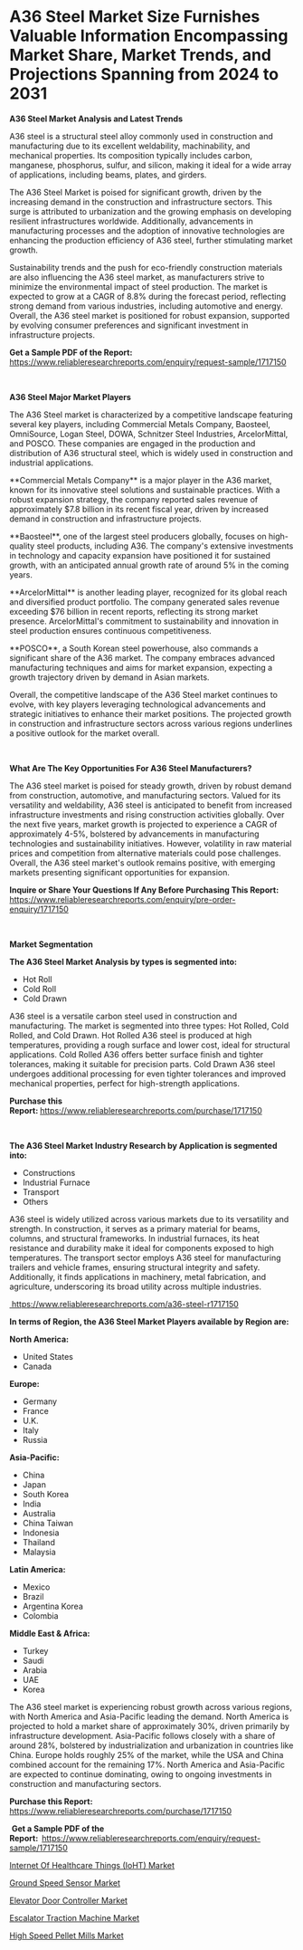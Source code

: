 <p><h1>A36 Steel Market Size Furnishes Valuable Information Encompassing Market Share, Market Trends, and Projections Spanning from 2024 to 2031</h1></p><p><strong>A36 Steel Market Analysis and Latest Trends</strong></p>
<p><p>A36 steel is a structural steel alloy commonly used in construction and manufacturing due to its excellent weldability, machinability, and mechanical properties. Its composition typically includes carbon, manganese, phosphorus, sulfur, and silicon, making it ideal for a wide array of applications, including beams, plates, and girders. </p><p>The A36 Steel Market is poised for significant growth, driven by the increasing demand in the construction and infrastructure sectors. This surge is attributed to urbanization and the growing emphasis on developing resilient infrastructures worldwide. Additionally, advancements in manufacturing processes and the adoption of innovative technologies are enhancing the production efficiency of A36 steel, further stimulating market growth.</p><p>Sustainability trends and the push for eco-friendly construction materials are also influencing the A36 steel market, as manufacturers strive to minimize the environmental impact of steel production. The market is expected to grow at a CAGR of 8.8% during the forecast period, reflecting strong demand from various industries, including automotive and energy. Overall, the A36 steel market is positioned for robust expansion, supported by evolving consumer preferences and significant investment in infrastructure projects.</p></p>
<p><strong>Get a Sample PDF of the Report:&nbsp;</strong> <a href="https://www.reliableresearchreports.com/enquiry/request-sample/1717150?utm_campaign=38&utm_medium=2&utm_source=Github&utm_content=ia&utm_term=19102024&utm_id=a36-steel">https://www.reliableresearchreports.com/enquiry/request-sample/1717150</a></p>
<p>&nbsp;</p>
<p><strong>A36 Steel Major Market Players</strong></p>
<p><p>The A36 Steel market is characterized by a competitive landscape featuring several key players, including Commercial Metals Company, Baosteel, OmniSource, Logan Steel, DOWA, Schnitzer Steel Industries, ArcelorMittal, and POSCO. These companies are engaged in the production and distribution of A36 structural steel, which is widely used in construction and industrial applications.</p><p>**Commercial Metals Company** is a major player in the A36 market, known for its innovative steel solutions and sustainable practices. With a robust expansion strategy, the company reported sales revenue of approximately $7.8 billion in its recent fiscal year, driven by increased demand in construction and infrastructure projects.</p><p>**Baosteel**, one of the largest steel producers globally, focuses on high-quality steel products, including A36. The company's extensive investments in technology and capacity expansion have positioned it for sustained growth, with an anticipated annual growth rate of around 5% in the coming years.</p><p>**ArcelorMittal** is another leading player, recognized for its global reach and diversified product portfolio. The company generated sales revenue exceeding $76 billion in recent reports, reflecting its strong market presence. ArcelorMittal's commitment to sustainability and innovation in steel production ensures continuous competitiveness.</p><p>**POSCO**, a South Korean steel powerhouse, also commands a significant share of the A36 market. The company embraces advanced manufacturing techniques and aims for market expansion, expecting a growth trajectory driven by demand in Asian markets.</p><p>Overall, the competitive landscape of the A36 Steel market continues to evolve, with key players leveraging technological advancements and strategic initiatives to enhance their market positions. The projected growth in construction and infrastructure sectors across various regions underlines a positive outlook for the market overall.</p></p>
<p>&nbsp;</p>
<p><strong>What Are The Key Opportunities For A36 Steel Manufacturers?</strong></p>
<p><p>The A36 steel market is poised for steady growth, driven by robust demand from construction, automotive, and manufacturing sectors. Valued for its versatility and weldability, A36 steel is anticipated to benefit from increased infrastructure investments and rising construction activities globally. Over the next five years, market growth is projected to experience a CAGR of approximately 4-5%, bolstered by advancements in manufacturing technologies and sustainability initiatives. However, volatility in raw material prices and competition from alternative materials could pose challenges. Overall, the A36 steel market's outlook remains positive, with emerging markets presenting significant opportunities for expansion.</p></p>
<p><strong>Inquire or Share Your Questions If Any Before Purchasing This Report:</strong> <a href="https://www.reliableresearchreports.com/enquiry/pre-order-enquiry/1717150?utm_campaign=38&utm_medium=2&utm_source=Github&utm_content=ia&utm_term=19102024&utm_id=a36-steel">https://www.reliableresearchreports.com/enquiry/pre-order-enquiry/1717150</a></p>
<p>&nbsp;</p>
<p><strong>Market Segmentation</strong></p>
<p><strong>The A36 Steel Market Analysis by types is segmented into:</strong></p>
<p><ul><li>Hot Roll</li><li>Cold Roll</li><li>Cold Drawn</li></ul></p>
<p><p>A36 steel is a versatile carbon steel used in construction and manufacturing. The market is segmented into three types: Hot Rolled, Cold Rolled, and Cold Drawn. Hot Rolled A36 steel is produced at high temperatures, providing a rough surface and lower cost, ideal for structural applications. Cold Rolled A36 offers better surface finish and tighter tolerances, making it suitable for precision parts. Cold Drawn A36 steel undergoes additional processing for even tighter tolerances and improved mechanical properties, perfect for high-strength applications.</p></p>
<p><strong>Purchase this Report:&nbsp;</strong><a href="https://www.reliableresearchreports.com/purchase/1717150?utm_campaign=38&utm_medium=2&utm_source=Github&utm_content=ia&utm_term=19102024&utm_id=a36-steel">https://www.reliableresearchreports.com/purchase/1717150</a></p>
<p>&nbsp;</p>
<p><strong>The A36 Steel Market Industry Research by Application is segmented into:</strong></p>
<p><ul><li>Constructions</li><li>Industrial Furnace</li><li>Transport</li><li>Others</li></ul></p>
<p><p>A36 steel is widely utilized across various markets due to its versatility and strength. In construction, it serves as a primary material for beams, columns, and structural frameworks. In industrial furnaces, its heat resistance and durability make it ideal for components exposed to high temperatures. The transport sector employs A36 steel for manufacturing trailers and vehicle frames, ensuring structural integrity and safety. Additionally, it finds applications in machinery, metal fabrication, and agriculture, underscoring its broad utility across multiple industries.</p></p>
<p><a href="https://www.reliableresearchreports.com/a36-steel-r1717150?utm_campaign=38&utm_medium=2&utm_source=Github&utm_content=ia&utm_term=19102024&utm_id=a36-steel">&nbsp;https://www.reliableresearchreports.com/a36-steel-r1717150</a></p>
<p><strong>In terms of Region, the A36 Steel Market Players available by Region are:</strong></p>
<p>
    <p> <strong> North America: </strong>
        <ul>
            <li>United States</li>
            <li>Canada</li>
        </ul>
        </p> 
    <p> <strong> Europe: </strong>
        <ul>
            <li>Germany</li>
            <li>France</li>
            <li>U.K.</li>
            <li>Italy</li>
            <li>Russia</li>
        </ul>
        </p> 
    <p> <strong> Asia-Pacific: </strong>
        <ul>
            <li>China</li>
            <li>Japan</li>
            <li>South Korea</li>
            <li>India</li>
            <li>Australia</li>
            <li>China Taiwan</li>
            <li>Indonesia</li>
            <li>Thailand</li>
            <li>Malaysia</li>
        </ul>
        </p> 
    <p> <strong> Latin America: </strong>
        <ul>
            <li>Mexico</li>
            <li>Brazil</li>
            <li>Argentina Korea</li>
            <li>Colombia</li>
        </ul>
        </p> 
    <p> <strong> Middle East & Africa: </strong>
        <ul>
            <li>Turkey</li>
            <li>Saudi</li>
            <li>Arabia</li>
            <li>UAE</li>
            <li>Korea</li>
        </ul>
    </p>
    </p>
<p><p>The A36 steel market is experiencing robust growth across various regions, with North America and Asia-Pacific leading the demand. North America is projected to hold a market share of approximately 30%, driven primarily by infrastructure development. Asia-Pacific follows closely with a share of around 28%, bolstered by industrialization and urbanization in countries like China. Europe holds roughly 25% of the market, while the USA and China combined account for the remaining 17%. North America and Asia-Pacific are expected to continue dominating, owing to ongoing investments in construction and manufacturing sectors.</p></p>
<p><strong>Purchase this Report: </strong><a href="https://www.reliableresearchreports.com/purchase/1717150?utm_campaign=38&utm_medium=2&utm_source=Github&utm_content=ia&utm_term=19102024&utm_id=a36-steel">https://www.reliableresearchreports.com/purchase/1717150</a></p>
<p>&nbsp;<strong>Get a Sample PDF of the Report:&nbsp;&nbsp;</strong><a href="https://www.reliableresearchreports.com/enquiry/request-sample/1717150?utm_campaign=38&utm_medium=2&utm_source=Github&utm_content=ia&utm_term=19102024&utm_id=a36-steel">https://www.reliableresearchreports.com/enquiry/request-sample/1717150</a></p>
<p><strong></strong></p>
<p><p><a href="https://github.com/delorasywf/Market-Research-Report-List-1/blob/main/internet-of-healthcare-things-ioht-market.md?utm_campaign=38&utm_medium=2&utm_source=Github&utm_content=ia&utm_term=19102024&utm_id=a36-steel">Internet Of Healthcare Things (IoHT) Market</a></p><p><a href="https://www.linkedin.com/pulse/charting-future-comprehensive-analysis-global-ground-speed-cgtef?utm_campaign=38&utm_medium=2&utm_source=Github&utm_content=ia&utm_term=19102024&utm_id=a36-steel">Ground Speed Sensor Market</a></p><p><a href="https://issuu.com/reportprime-2/docs/elevator-door-controller-market-siz_cf363b21bdccbb?utm_campaign=38&utm_medium=2&utm_source=Github&utm_content=ia&utm_term=19102024&utm_id=a36-steel">Elevator Door Controller Market</a></p><p><a href="https://issuu.com/reportprime-2/docs/escalator-traction-machine-market-s_2814c737a94676?utm_campaign=38&utm_medium=2&utm_source=Github&utm_content=ia&utm_term=19102024&utm_id=a36-steel">Escalator Traction Machine Market</a></p><p><a href="https://github.com/KejsiLoshi121/Market-Research-Report-List-1/blob/main/high-speed-pellet-mills-market.md?utm_campaign=38&utm_medium=2&utm_source=Github&utm_content=ia&utm_term=19102024&utm_id=a36-steel">High Speed Pellet Mills Market</a></p></p>